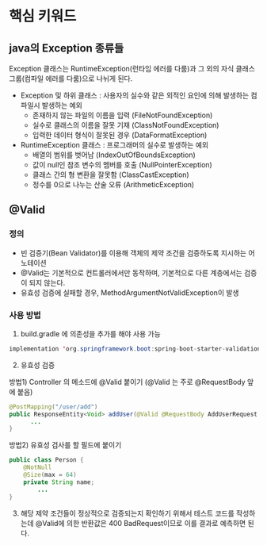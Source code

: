 # 핵심 키워드
## java의 Exception 종류들
Exception 클래스는 RuntimeException(런타임 에러를 다룸)과 그 외의 자식 클래스 그룹(컴파일 에러를 다룸)으로 나뉘게 된다.

- Exception 및 하위 클래스 : 사용자의 실수와 같은 외적인 요인에 의해 발생하는 컴파일시 발생하는 예외
    - 존재하지 않는 파일의 이름을 입력 (FileNotFoundException)
    - 실수로 클래스의 이름을 잘못 기재 (ClassNotFoundException)
    - 입력한 데이터 형식이 잘못된 경우 (DataFormatException)
- RuntimeException 클래스 : 프로그래머의 실수로 발생하는 예외
    - 배열의 범위를 벗어남 (IndexOutOfBoundsException)
    - 값이 null인 참조 변수의 멤버를 호출 (NullPointerException)
    - 클래스 간의 형 변환을 잘못함 (ClassCastException)
    - 정수를 0으로 나누는 산술 오류 (ArithmeticException)

## @Valid
### 정의

- 빈 검증기(Bean Validator)를 이용해 객체의 제약 조건을 검증하도록 지시하는 어노테이션
- @Valid는 기본적으로 컨트롤러에서만 동작하며, 기본적으로 다른 계층에서는 검증이 되지 않는다.
- 유효성 검증에 실패할 경우, MethodArgumentNotValidException이 발생

### 사용 방법

1. build.gradle 에 의존성을 추가를 해야 사용 가능

```java
implementation 'org.springframework.boot:spring-boot-starter-validation'
```

2.  유효성 검증

방법1) Controller 의 메소드에 @Valid 붙이기 (@Valid 는 주로 @RequestBody 앞에 붙음)

```java
@PostMapping("/user/add") 
public ResponseEntity<Void> addUser(@Valid @RequestBody AddUserRequest addUserRequest) {
      ...
}
```

방법2) 유효성 검사를 할 필드에 붙이기

```java
public class Person {
    @NotNull
    @Size(max = 64)
    private String name;
        ...
}
```

3. 해당 제약 조건들이 정상적으로 검증되는지 확인하기 위해서 테스트 코드를 작성하는데 @Valid에 의한 반환값은 400 BadRequest이므로 이를 결과로 예측하면 된다.